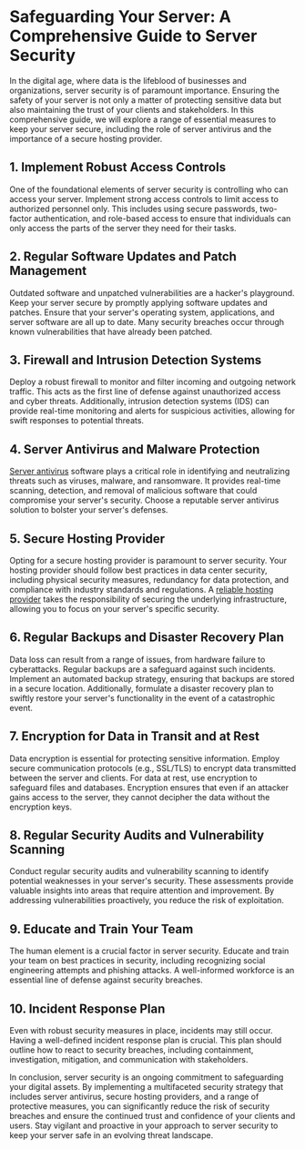 # Safeguarding Your Server: A Comprehensive Guide to Server Security

In the digital age, where data is the lifeblood of businesses and organizations, server security is of paramount importance. Ensuring the safety of your server is not only a matter of protecting sensitive data but also maintaining the trust of your clients and stakeholders. In this comprehensive guide, we will explore a range of essential measures to keep your server secure, including the role of server antivirus and the importance of a secure hosting provider.

## 1. Implement Robust Access Controls
One of the foundational elements of server security is controlling who can access your server. Implement strong access controls to limit access to authorized personnel only. This includes using secure passwords, two-factor authentication, and role-based access to ensure that individuals can only access the parts of the server they need for their tasks.

## 2. Regular Software Updates and Patch Management
Outdated software and unpatched vulnerabilities are a hacker's playground. Keep your server secure by promptly applying software updates and patches. Ensure that your server's operating system, applications, and server software are all up to date. Many security breaches occur through known vulnerabilities that have already been patched.

## 3. Firewall and Intrusion Detection Systems
Deploy a robust firewall to monitor and filter incoming and outgoing network traffic. This acts as the first line of defense against unauthorized access and cyber threats. Additionally, intrusion detection systems (IDS) can provide real-time monitoring and alerts for suspicious activities, allowing for swift responses to potential threats.

## 4. Server Antivirus and Malware Protection
[Server antivirus](https://www.kemuhost.com/blog/antivirus-for-server/) software plays a critical role in identifying and neutralizing threats such as viruses, malware, and ransomware. It provides real-time scanning, detection, and removal of malicious software that could compromise your server's security. Choose a reputable server antivirus solution to bolster your server's defenses.

## 5. Secure Hosting Provider
Opting for a secure hosting provider is paramount to server security. Your hosting provider should follow best practices in data center security, including physical security measures, redundancy for data protection, and compliance with industry standards and regulations. A [reliable hosting provider](https://www.kemuhost.com/) takes the responsibility of securing the underlying infrastructure, allowing you to focus on your server's specific security.

## 6. Regular Backups and Disaster Recovery Plan
Data loss can result from a range of issues, from hardware failure to cyberattacks. Regular backups are a safeguard against such incidents. Implement an automated backup strategy, ensuring that backups are stored in a secure location. Additionally, formulate a disaster recovery plan to swiftly restore your server's functionality in the event of a catastrophic event.

## 7. Encryption for Data in Transit and at Rest
Data encryption is essential for protecting sensitive information. Employ secure communication protocols (e.g., SSL/TLS) to encrypt data transmitted between the server and clients. For data at rest, use encryption to safeguard files and databases. Encryption ensures that even if an attacker gains access to the server, they cannot decipher the data without the encryption keys.

## 8. Regular Security Audits and Vulnerability Scanning
Conduct regular security audits and vulnerability scanning to identify potential weaknesses in your server's security. These assessments provide valuable insights into areas that require attention and improvement. By addressing vulnerabilities proactively, you reduce the risk of exploitation.

## 9. Educate and Train Your Team
The human element is a crucial factor in server security. Educate and train your team on best practices in security, including recognizing social engineering attempts and phishing attacks. A well-informed workforce is an essential line of defense against security breaches.

## 10. Incident Response Plan
Even with robust security measures in place, incidents may still occur. Having a well-defined incident response plan is crucial. This plan should outline how to react to security breaches, including containment, investigation, mitigation, and communication with stakeholders.

In conclusion, server security is an ongoing commitment to safeguarding your digital assets. By implementing a multifaceted security strategy that includes server antivirus, secure hosting providers, and a range of protective measures, you can significantly reduce the risk of security breaches and ensure the continued trust and confidence of your clients and users. Stay vigilant and proactive in your approach to server security to keep your server safe in an evolving threat landscape.
